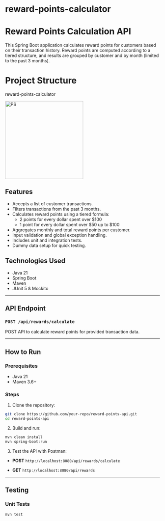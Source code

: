 # reward-points-calculator

# Reward Points Calculation API
 
This Spring Boot application calculates reward points for customers based on their transaction history. Reward points are computed according to a tiered structure, and results are grouped by customer and by month (limited to the past 3 months).

# Project Structure

reward-points-calculator

<img width="254" alt="PS" src="https://github.com/user-attachments/assets/eb97d328-7be8-4138-8e3c-0c6e4da1a760" />
 
## Features
 
- Accepts a list of customer transactions.
- Filters transactions from the past 3 months.
- Calculates reward points using a tiered formula:
  - 2 points for every dollar spent over $100
  - 1 point for every dollar spent over $50 up to $100
- Aggregates monthly and total reward points per customer.
- Input validation and global exception handling.
- Includes unit and integration tests.
- Dummy data setup for quick testing.
 
## Technologies Used
 
- Java 21
- Spring Boot
- Maven
- JUnit 5 & Mockito
 
---

## API Endpoint
 
### `POST /api/rewards/calculate`

POST API to calculate reward points for provided transaction data.

---
 
## How to Run
 
### Prerequisites
 
- Java 21
- Maven 3.6+
 
### Steps
 
1. Clone the repository:
 
```bash
git clone https://github.com/your-repo/reward-points-api.git
cd reward-points-api
```
 
2. Build and run:
 
```bash
mvn clean install
mvn spring-boot:run
```
 
3. Test the API with Postman:
 
- **POST** `http://localhost:8080/api/rewards/calculate`

- **GET** `http://localhost:8080/api/rewards`
---
 
## Testing
 
### Unit Tests
 
```bash
mvn test
```
